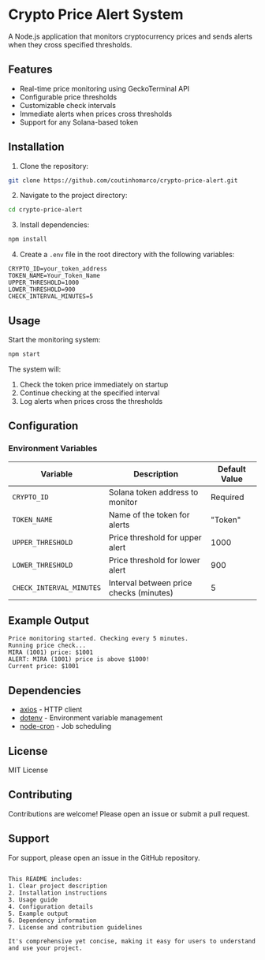 
# Crypto Price Alert System

A Node.js application that monitors cryptocurrency prices and sends alerts when they cross specified thresholds.

## Features

- Real-time price monitoring using GeckoTerminal API
- Configurable price thresholds
- Customizable check intervals
- Immediate alerts when prices cross thresholds
- Support for any Solana-based token

## Installation

1. Clone the repository:
```bash
git clone https://github.com/coutinhomarco/crypto-price-alert.git
```

2. Navigate to the project directory:
```bash
cd crypto-price-alert
```

3. Install dependencies:
```bash
npm install
```

4. Create a `.env` file in the root directory with the following variables:
```env
CRYPTO_ID=your_token_address
TOKEN_NAME=Your_Token_Name
UPPER_THRESHOLD=1000
LOWER_THRESHOLD=900
CHECK_INTERVAL_MINUTES=5
```

## Usage

Start the monitoring system:
```bash
npm start
```

The system will:
1. Check the token price immediately on startup
2. Continue checking at the specified interval
3. Log alerts when prices cross the thresholds

## Configuration

### Environment Variables

| Variable               | Description                          | Default Value |
|------------------------|--------------------------------------|---------------|
| `CRYPTO_ID`            | Solana token address to monitor      | Required      |
| `TOKEN_NAME`           | Name of the token for alerts         | "Token"       |
| `UPPER_THRESHOLD`      | Price threshold for upper alert      | 1000          |
| `LOWER_THRESHOLD`      | Price threshold for lower alert      | 900           |
| `CHECK_INTERVAL_MINUTES`| Interval between price checks (minutes)| 5            |

## Example Output

```
Price monitoring started. Checking every 5 minutes.
Running price check...
MIRA (1001) price: $1001
ALERT: MIRA (1001) price is above $1000!
Current price: $1001
```

## Dependencies

- [axios](https://github.com/axios/axios) - HTTP client
- [dotenv](https://github.com/motdotla/dotenv) - Environment variable management
- [node-cron](https://github.com/node-cron/node-cron) - Job scheduling

## License

MIT License

## Contributing

Contributions are welcome! Please open an issue or submit a pull request.

## Support

For support, please open an issue in the GitHub repository.
```

This README includes:
1. Clear project description
2. Installation instructions
3. Usage guide
4. Configuration details
5. Example output
6. Dependency information
7. License and contribution guidelines

It's comprehensive yet concise, making it easy for users to understand and use your project.
